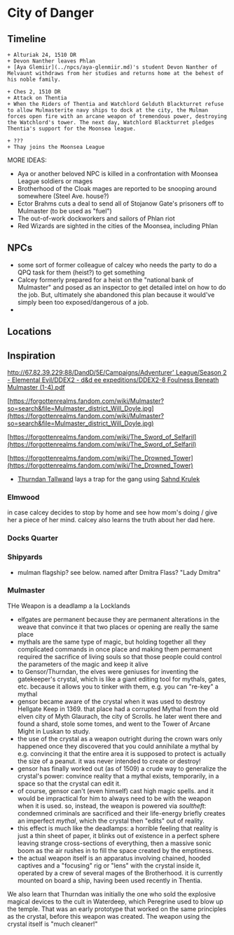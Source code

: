 # City of Danger
## Timeline
```timeline
+ Alturiak 24, 1510 DR
+ Devon Nanther leaves Phlan
+ [Aya Glemiir](../npcs/aya-glenmiir.md)'s student Devon Nanther of Melvaunt withdraws from her studies and returns home at the behest of his noble family.

+ Ches 2, 1510 DR
+ Attack on Thentia
+ When the Riders of Thentia and Watchlord Gelduth Blackturret refuse to allow Mulmasterite navy ships to dock at the city, the Mulman forces open fire with an arcane weapon of tremendous power, destroying the Watchlord's tower. The next day, Watchlord Blackturret pledges Thentia's support for the Moonsea league. 

+ ???
+ Thay joins the Moonsea League
```

MORE IDEAS:
- Aya or another beloved NPC is killed in a confrontation with Moonsea League soldiers or mages
- Brotherhood of the Cloak mages are reported to be snooping around somewhere (Steel Ave. house?)
- Ector Brahms cuts a deal to send all of Stojanow Gate's prisoners off to Mulmaster (to be used as "fuel")
- The out-of-work dockworkers and sailors of Phlan riot
- Red Wizards are sighted in the cities of the Moonsea, including Phlan

## NPCs
- some sort of former colleague of calcey who needs the party to do a QPQ task for them (heist?) to get something
- Calcey formerly prepared for a heist on the "national bank of Mulmaster" and posed as an inspector to get detailed intel on how to do the job. But, ultimately she abandoned this plan because it would've simply been too exposed/dangerous of a job.
- 
## Locations
## Inspiration
[http://67.82.39.229:88/DandD/5E/Campaigns/Adventurer' League/Season 2 - Elemental Evil/DDEX2 - d&d ee expeditions/DDEX2-8 Foulness Beneath Mulmaster (1-4).pdf](http://67.82.39.229:88/DandD/5E/Campaigns/Adventurer%27%20League/Season%202%20-%20Elemental%20Evil/DDEX2%20-%20d&d%20ee%20expeditions/DDEX2-8%20Foulness%20Beneath%20Mulmaster%20(1-4).pdf)

[https://forgottenrealms.fandom.com/wiki/Mulmaster?so=search&file=Mulmaster_district_Will_Doyle.jpg](https://forgottenrealms.fandom.com/wiki/Mulmaster?so=search&file=Mulmaster_district_Will_Doyle.jpg)

[https://forgottenrealms.fandom.com/wiki/The_Sword_of_Selfaril](https://forgottenrealms.fandom.com/wiki/The_Sword_of_Selfaril)

[https://forgottenrealms.fandom.com/wiki/The_Drowned_Tower](https://forgottenrealms.fandom.com/wiki/The_Drowned_Tower)

- [Thurndan Tallwand](../../Characters%20%281%29/Thurndan%20Tallwand/%21index.md) lays a trap for the gang using [Sahnd Krulek](../../Characters%20%281%29/Sahnd%20Krulek/%21index.md)

### Elmwood
in case calcey decides to stop by home and see how mom's doing / give her a piece of her mind.
calcey also learns the truth about her dad here.

### Docks Quarter
### Shipyards
- mulman flagship? see below. named after Dmitra Flass? "Lady Dmitra"

### Mulmaster
THe Weapon is a deadlamp a la Locklands
- elfgates are permanent because they are permanent alterations in the weave that convince it that two places or opening are really the same place
- mythals are the same type of magic, but holding together all they complicated commands in once place and making them permanent required the sacrifice of living souls so that those people could control the parameters of the magic and keep it alive
- to Gensor/Thurndan, the elves were geniuses for inventing the gatekeeper's crystal, which is like a giant editing tool for mythals, gates, etc. because it allows you to tinker with them, e.g. you can "re-key" a mythal
- gensor became aware of the crystal when it was used to destroy Hellgate Keep in 1369. that place had a corrupted Mythal from the old elven city of Myth Glaurach, the city of Scrolls. he later went there and found a shard, stole some tomes, and went to the Tower of Arcane Might in Luskan to study.
- the use of the crystal as a weapon outright during the crown wars only happened once they discovered that you could annihilate a mythal by e.g. convincing it that the entire area it is supposed to protect is actually the size of a peanut. it was never intended to create or destroy!
- gensor has finally worked out (as of 1509) a crude way to generalize the crystal's power: convince reality that a mythal exists, temporarily, in a space so that the crystal can edit it.
- of course, gensor can't (even himself) cast high magic spells. and it would be impractical for him to always need to be with the weapon when it is used. so, instead, the weapon is powered via *soultheft*: condemned criminals are sacrificed and their life-energy briefly creates an imperfect *mythal*, which the crystal then "edits" out of reality.
- this effect is much like the deadlamps: a horrible feeling that reality is just a thin sheet of paper, it blinks out of existence in a perfect sphere leaving strange cross-sections of everything, then a massive sonic boom as the air rushes in to fill the space created by the emptiness.
- the actual weapon itself is an apparatus involving chained, hooded captives and a "focusing" rig or "lens" with the crystal inside it, operated by a crew of several mages of the Brotherhood. it is currently mounted on board a ship, having been used recently in Thentia.

We also learn that Thurndan was initially the one who sold the explosive magical devices to the cult in Waterdeep, which Peregrine used to blow up the temple. That was an early prototype that worked on the same principles as the crystal, before this weapon was created. The weapon using the crystal itself is "much cleaner!"